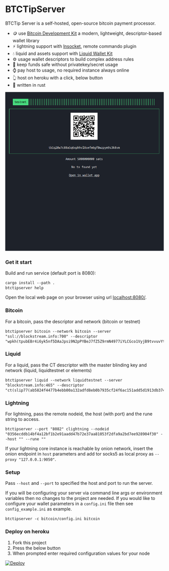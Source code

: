 BTCTipServer
===
BTCTip Server is a self-hosted, open-source bitcoin payment processor. 

- :coin: use [Bitcoin Development Kit](https://github.com/bitcoindevkit/bdk) a modern, lightweight, descriptor-based wallet library
- :zap: lightning support with [lnsocket](https://github.com/jb55/lnsocket), remote commando plugin
- :droplet: liquid and assets support with [Liquid Wallet Kit](https://github.com/blockstream/lwk)
- :gear: usage wallet descriptors to build complex address rules
- :ninja: keep funds safe without privatekey/secret usage
- :watch: pay host to usage, no required instance always online
- :point_up_2: host on heroku with a click, below button
- :crab: written in rust

![title](assets/preview.png)

### Get it start
Build and run service (default port is 8080):
```
cargo install --path .
btctipserver help
```
Open the local web page on your browser using url [localhost:8080/](http://localhost:8080/).

### Bitcoin
For a bitcoin, pass the descriptor and network (bitcoin or testnet)
```
btctipserver bitcoin --network bitcoin --server "ssl://blockstream.info:700" --descriptor "wpkh(tpubEBr4i6yk5nf5DAaJpsi9N2pPYBeJ7fZ5Z9rmN4977iYLCGco1VyjB9tvvuvYtfZzjD5A8igzgw3HeWeeKFmanHYqksqZXYXGsw5zjnj7KM9/*)"
```

### Liquid
For a liquid, pass the CT descriptor with the master blinding key and network (liquid, liquidtestnet or elements)
```
btctipserver liquid --network liquidtestnet --server "blockstream.info:465" --descriptor "ct(slip77(ab5824f4477b4ebb00a132adfd8eb0b7935cf24f6ac151add5d1913db374ce92),elwpkh([759db348/84'/1'/0']tpubDCRMaF33e44pcJj534LXVhFbHibPbJ5vuLhSSPFAw57kYURv4tzXFL6LSnd78bkjqdmE3USedkbpXJUPA1tdzKfuYSL7PianceqAhwL2UkA/<0;1>/*))#cch6wrnp"
```

### Lightning
For lightning, pass the remote nodeid, the host (with port) and the rune string to access.
```
btctipserver --port "8082" clightning --nodeid "0356ecddb14bf4a12bf1b2e91aadd47b72e37aa81053f2dfa9a2bd7ee928904f30" --host "" --rune ""
```
If your lightning core instance is reachable by onion network, insert the onion endpoint in `host` parameters and add tor socks5 as local proxy as `--proxy "127.0.0.1:9050"`.

### Setup

Pass `--host` and `--port` to specified the host and port to run the server.

If you will be configuring your server via command line args or environment variables then no
changes to the project are needed. If you would like to configure your wallet parameters in a
`config.ini` file then see `config_example.ini` as example.
```
btctipserver -c bitcoin/config.ini bitcoin
```

### Deploy on heroku

1. Fork this project
2. Press the below button
3. When prompted enter required configuration values for your node

[![Deploy](https://www.herokucdn.com/deploy/button.svg)](https://heroku.com/deploy)
